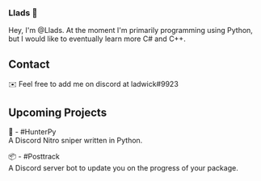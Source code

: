 ### Llads 🐉
Hey, I'm @Llads. At the moment I'm primarily programming using Python, but I would like to eventually learn more C# and C++.

## Contact
✉️ Feel free to add me on discord at ladwick#9923

## Upcoming Projects
🎁 - #HunterPy   
A Discord Nitro sniper written in Python.

📦 - #Posttrack  
A Discord server bot to update you on the progress of your package.
